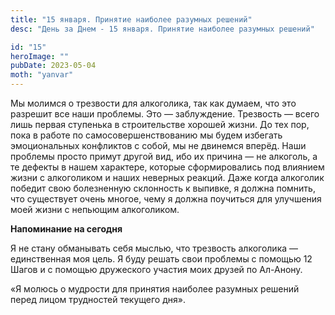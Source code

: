 ```yaml
---
title: "15 января. Принятие наиболее разумных решений"
desc: "День за Днем - 15 января. Принятие наиболее разумных решений"

id: "15"
heroImage: ""
pubDate: 2023-05-04
moth: "yanvar"
---
```


Мы молимся о трезвости для алкоголика, так как думаем, что это разрешит все
наши проблемы. Это — заблуждение. Трезвость — всего лишь первая ступенька в
строительстве хорошей жизни. До тех пор, пока в работе по
самосовершенствованию мы будем избегать эмоциональных конфликтов с собой, мы
не двинемся вперёд. Наши проблемы просто примут другой вид, ибо их причина —
не алкоголь, а те дефекты в нашем характере, которые сформировались под
влиянием жизни с алкоголиком и наших неверных реакций. Даже когда алкоголик
победит свою болезненную склонность к выпивке, я должна помнить, что
существует очень многое, чему я должна поучиться для улучшения моей жизни с
непьющим алкоголиком.

**Напоминание на сегодня**

Я не стану обманывать себя мыслью, что трезвость алкоголика — единственная моя
цель. Я буду решать свои проблемы с помощью 12 Шагов и с помощью дружеского
участия моих друзей по Ал-Анону.

«Я молюсь о мудрости для принятия наиболее разумных решений перед лицом
трудностей текущего дня».

